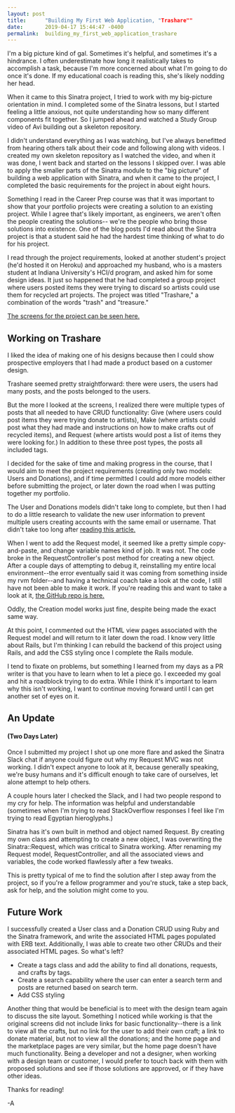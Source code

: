 ```yaml
---
layout: post
title:      "Building My First Web Application, "Trashare""
date:       2019-04-17 15:44:47 -0400
permalink:  building_my_first_web_application_trashare
---
```



I'm a big picture kind of gal. Sometimes it's helpful, and sometimes it's a hindrance. I often underestimate how long it realistically takes to accomplish a task, because I'm more concerned about what I'm going to do once it's done. If my educational coach is reading this, she's likely nodding her head.

When it came to this Sinatra project, I tried to work with my big-picture orientation in mind. I completed some of the Sinatra lessons, but I started feeling a little anxious, not quite understanding how so many different components fit together. So I jumped ahead and watched a Study Group video of Avi building out a skeleton repository. 

I didn't understand everything as I was watching, but I've always benefitted from hearing others talk about their code and following along with videos. I created my own skeleton repository as I watched the video, and when it was done, I went back and started on the lessons I skipped over. I was able to apply the smaller parts of the Sinatra module to the "big picture" of building a web application with Sinatra, and when it came to the project, I completed the basic requirements for the project in about eight hours.

Something I read in the Career Prep course was that it was important to show that your portfolio projects were creating a solution to an existing project. While I agree that's likely important, as engineers, we aren't often the people creating the solutions-- we're the people who bring those solutions into existence. One of the blog posts I'd read about the Sinatra project is that a student said he had the hardest time thinking of what to do for his project.

I read through the project requirements, looked at another student's project (he'd hosted it on Heroku) and approached my husband, who is a masters student at Indiana University's HCI/d program, and asked him for some design ideas. It just so happened that he had completed a group project where users posted items they were trying to discard so artists could use them for recycled art projects. The project was titled "Trashare," a combination of the words "trash" and "treasure."

[The screens for the project can be seen here.](https://projects.invisionapp.com/share/M4QSTUXY2HC#/screens)


## Working on Trashare
I liked the idea of making one of his designs because then I could show prospective employers that I had made a product based on a customer design.

Trashare seemed pretty straightforward: there were users, the users had many posts, and the posts belonged to the users.

But the more I looked at the screens, I realized there were multiple types of posts that all needed to have CRUD functionality: Give (where users could post items they were trying donate to artists), Make (where artists could post what they had made and instructions on how to make crafts out of recycled items), and Request (where artists would post a list of items they were looking for.) In addition to these three post types, the posts all included tags.

I decided for the sake of time and making progress in the course, that I would aim to meet the project requirements (creating only two models: Users and Donations), and if time permitted I could add more models either before submitting the project, or later down the road when I was putting together my portfolio.

The User and Donations models didn't take long to complete, but then I had to do a little research to validate the new user information to prevent multiple users creating accounts with the same email or username. That didn't take too long after [reading this article.](https://guides.rubyonrails.org/active_record_validations.html) 

When I went to add the Request model, it seemed like a pretty simple copy-and-paste, and change variable names kind of job. It was not. The code broke in the RequestController's post method for creating a new object. After a couple days of attempting to debug it, reinstalling my entire local environment--the error eventually said it was coming from something inside my rvm folder--and having a technical coach take a look at the code, I still have not been able to make it work. If you're reading this and want to take a look at it, [the GitHub repo is here.](https://github.com/helloamandamurphy/trashare) 

Oddly, the Creation model works just fine, despite being made the exact same way.

At this point, I commented out the HTML view pages associated with the Request model and will return to it later down the road. I know very little about Rails, but I'm thinking I can rebuild the backend of this project using Rails, and add the CSS styling once I complete the Rails module. 

I tend to fixate on problems, but something I learned from my days as a PR writer is that you have to learn when to let a piece go. I exceeded my goal and hit a  roadblock trying to do extra. While I think it's important to learn why this isn't working, I want to continue moving forward until I can get another set of eyes on it. 

## An Update
#### (Two Days Later)
Once I submitted my project I shot up one more flare and asked the Sinatra Slack chat if anyone could figure out why my Request MVC was not working. I didn't expect anyone to look at it, because generally speaking, we're busy humans and it's difficult enough to take care of ourselves, let alone attempt to help others.

A couple hours later I checked the Slack, and I had two people respond to my cry for help. The information was helpful and understandable (sometimes when I'm trying to read StackOverflow responses I feel like I'm trying to read Egyptian hieroglyphs.)

Sinatra has it's own built in method and object named Request. By creating my own class and attempting to create a new object, I was overwriting the Sinatra::Request, which was critical to Sinatra working. After renaming my Request model, RequestController, and all the associated views and variables, the code worked flawlessly after a few tweaks.

This is pretty typical of me to find the solution after I step away from the project, so if you're a fellow programmer and you're stuck, take a step back, ask for help, and the solution might come to you.

## Future Work
I successfully created a User class and a Donation CRUD using Ruby and the Sinatra framework, and write the associated HTML pages populated with ERB text. Additionally, I was able to create two other CRUDs and their associated HTML pages. So what's left? 

* Create a tags class and add the ability to find all donations, requests, and crafts by tags.
* Create a search capability where the user can enter a search term and posts are returned based on search term.
* Add CSS styling

Another thing that would be beneficial is to meet with the design team again to discuss the site layout. Something I noticed while working is that the original screens did not include links for basic functionality--there is a link to view all the crafts, but no link for the user to add their own craft; a link to donate material, but not to view all the donations; and the home page and the marketplace pages are very similar, but the home page doesn't have much functionality. Being a developer and not a designer, when working with a design team or customer, I would prefer to touch back with them with proposed solutions and see if those solutions are approved, or if they have other ideas.

Thanks for reading!

-A
